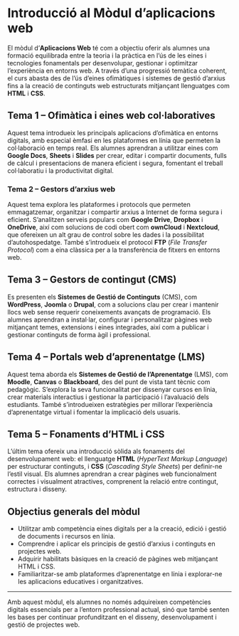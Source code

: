 # Introducció al Mòdul d’aplicacions web

El mòdul d’**Aplicacions Web** té com a objectiu oferir als alumnes una formació equilibrada entre la teoria i la pràctica en l’ús de les eines i tecnologies fonamentals per desenvolupar, gestionar i optimitzar l’experiència en entorns web. A través d’una progressió temàtica coherent, el curs abasta des de l’ús d’eines ofimàtiques i sistemes de gestió d’arxius fins a la creació de continguts web estructurats mitjançant llenguatges com **HTML** i **CSS**.

## Tema 1 – Ofimàtica i eines web col·laboratives  
Aquest tema introdueix les principals aplicacions d’ofimàtica en entorns digitals, amb especial èmfasi en les plataformes en línia que permeten la col·laboració en temps real. Els alumnes aprendran a utilitzar eines com **Google Docs**, **Sheets** i **Slides** per crear, editar i compartir documents, fulls de càlcul i presentacions de manera eficient i segura, fomentant el treball col·laboratiu i la productivitat digital.

### Tema 2 – Gestors d’arxius web  
Aquest tema explora les plataformes i protocols que permeten emmagatzemar, organitzar i compartir arxius a Internet de forma segura i eficient. S’analitzen serveis populars com **Google Drive**, **Dropbox** i **OneDrive**, així com solucions de codi obert com **ownCloud** i **Nextcloud**, que ofereixen un alt grau de control sobre les dades i la possibilitat d’autohospedatge. També s’introdueix el protocol **FTP** (*File Transfer Protocol*) com a eina clàssica per a la transferència de fitxers en entorns web.  

## Tema 3 – Gestors de contingut (CMS)  
Es presenten els **Sistemes de Gestió de Continguts** (CMS), com **WordPress**, **Joomla** o **Drupal**, com a solucions clau per crear i mantenir llocs web sense requerir coneixements avançats de programació. Els alumnes aprendran a instal·lar, configurar i personalitzar pàgines web mitjançant temes, extensions i eines integrades, així com a publicar i gestionar continguts de forma àgil i professional.

## Tema 4 – Portals web d’aprenentatge (LMS)  
Aquest tema aborda els **Sistemes de Gestió de l’Aprenentatge** (LMS), com **Moodle**, **Canvas** o **Blackboard**, des del punt de vista tant tècnic com pedagògic. S’explora la seva funcionalitat per dissenyar cursos en línia, crear materials interactius i gestionar la participació i l’avaluació dels estudiants. També s’introdueixen estratègies per millorar l’experiència d’aprenentatge virtual i fomentar la implicació dels usuaris.

## Tema 5 – Fonaments d’HTML i CSS  
L’últim tema ofereix una introducció sòlida als fonaments del desenvolupament web: el llenguatge **HTML** (*HyperText Markup Language*) per estructurar continguts, i **CSS** (*Cascading Style Sheets*) per definir-ne l’estil visual. Els alumnes aprendran a crear pàgines web funcionalment correctes i visualment atractives, comprenent la relació entre contingut, estructura i disseny.


## Objectius generals del mòdul

- Utilitzar amb competència eines digitals per a la creació, edició i gestió de documents i recursos en línia.  
- Comprendre i aplicar els principis de gestió d’arxius i continguts en projectes web.  
- Adquirir habilitats bàsiques en la creació de pàgines web mitjançant HTML i CSS.  
- Familiaritzar-se amb plataformes d’aprenentatge en línia i explorar-ne les aplicacions educatives i organitzatives.

---

Amb aquest mòdul, els alumnes no només adquireixen competències digitals essencials per a l’entorn professional actual, sinó que també senten les bases per continuar profunditzant en el disseny, desenvolupament i gestió de projectes web.
